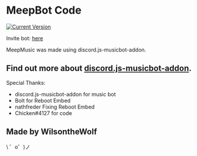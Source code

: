 MeepBot Code
==========================

[![Current Version](https://img.shields.io/github/package-json/v/wilsonthewolf/meepbot.svg)](https://meep-bot.glitch.me/)

Invite bot: [here](https://discordapp.com/api/oauth2/authorize?client_id=519354760139243531&permissions=3145728&scope=bot)

MeepMusic was made using discord.js-musicbot-addon.


Find out more about [discord.js-musicbot-addon](https://www.npmjs.com/package/discord.js-musicbot-addon).
------------

Special Thanks:
- discord.js-musicbot-addon for music bot
- Bolt for Reboot Embed
- nathfreder Fixing Reboot Embed
- Chicken#4127 for code

Made by WilsontheWolf
--------------

\ ゜o゜)ノ
